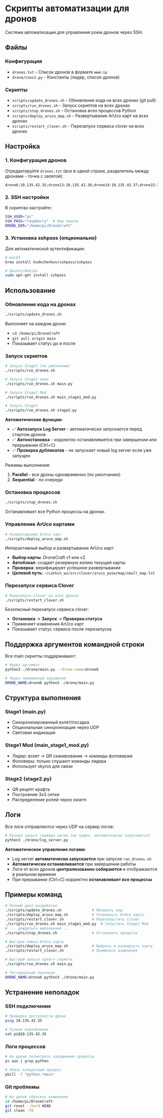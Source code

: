 # Скрипты автоматизации для дронов

Система автоматизации для управления роем дронов через SSH.

## Файлы

### Конфигурация
- `drones.txt` - Список дронов в формате `имя:ip`
- `drone/const.py` - Константы (лидер, список дронов)

### Скрипты
- `scripts/update_drones.sh` - Обновление кода на всех дронах (git pull)
- `scripts/run_drones.sh` - Запуск скриптов на всех дронах
- `scripts/stop_drones.sh` - Остановка всех процессов Python
- `scripts/deploy_aruco_map.sh` - Развертывание ArUco карт на всех дронах
- `scripts/restart_clover.sh` - Перезапуск сервиса clover на всех дронах

## Настройка

### 1. Конфигурация дронов

Отредактируйте `drones.txt` (все в одной строке, разделитель между дронами - точка с запятой):
```
drone6:10.135.42.35;drone13:10.135.42.36;drone14:10.135.42.37;drone15:10.135.42.38
```

### 2. SSH настройки

В скриптах настройте:
```bash
SSH_USER="pi"
SSH_PASS="raspberry"  # Ваш пароль
DRONE_DIR="/home/pi/DroneCraft"
```

### 3. Установка sshpass (опционально)

Для автоматической аутентификации:
```bash
# macOS
brew install hudochenkov/sshpass/sshpass

# Ubuntu/Debian
sudo apt-get install sshpass
```

## Использование

### Обновление кода на дронах
```bash
./scripts/update_drones.sh
```

Выполняет на каждом дроне:
- `cd /home/pi/DroneCraft`
- `git pull origin main`
- Показывает статус до и после

### Запуск скриптов
```bash
# Запуск Stage1 (по умолчанию)
./scripts/run_drones.sh

# Запуск Stage1 явно
./scripts/run_drones.sh main.py

# Запуск Stage1 Mod
./scripts/run_drones.sh main_stage1_mod.py

# Запуск Stage2
./scripts/run_drones.sh stage2.py
```

**Автоматические функции:**
- ✅ **Автозапуск Log Server** - автоматически запускается перед стартом дронов
- ✅ **Автоостановка** - корректно останавливается при завершении или прерывании (Ctrl+C)
- ✅ **Проверка дубликатов** - не запускает новый log server если уже запущен

Режимы выполнения:
1. **Parallel** - все дроны одновременно (по умолчанию)
2. **Sequential** - по очереди

### Остановка процессов
```bash
./scripts/stop_drones.sh
```

Останавливает все Python процессы на дронах.

### Управление ArUco картами
```bash
# Развертывание ArUco карт
./scripts/deploy_aruco_map.sh
```

Интерактивный выбор и развертывание ArUco карт:
- **Выбор карты**: DroneCraft v1 или v2
- **Автобэкап**: создает резервную копию текущей карты
- **Проверка**: верифицирует успешное развертывание
- **Целевой путь**: `~/catkin_ws/src/clover/aruco_pose/map/small_map.txt`

### Перезапуск сервиса Clover
```bash
# Перезапуск clover на всех дронах
./scripts/restart_clover.sh
```

Безопасный перезапуск сервиса clover:
- **Остановка** → **Запуск** → **Проверка статуса**
- Применяет изменения ArUco карт
- Показывает статус сервиса после перезапуска

## Поддержка аргументов командной строки

Все main скрипты поддерживают:
```bash
# Через аргумент
python3 ./drone/main.py --drone-name=drone6

# Через переменную окружения
DRONE_NAME=drone6 python3 ./drone/main.py
```

## Структура выполнения

### Stage1 (main.py)
- Синхронизированный взлет/посадка
- Опциональная синхронизация через UDP
- Световая индикация

### Stage1 Mod (main_stage1_mod.py)
- Лидер: взлет → QR сканирование → команды фоловерам
- Фоловеры: только слушают команды лидера
- Использует skyros для связи

### Stage2 (stage2.py)
- QR рецепт крафта
- Построение 3x3 сетки
- Распределение ролей через swarm

## Логи

Все логи отправляются через UDP на сервер логов:
```bash
# Ручной запуск сервера логов (не нужен, автоматически запускается)
python3 ./drone/log_server.py
```

**Автоматическое управление логами:**
- Log server **автоматически запускается** при запуске `run_drones.sh`
- **Автоматически останавливается** при завершении работы
- Логи от всех дронов **централизованно собираются** и отображаются в реальном времени
- При прерывании (Ctrl+C) корректно **останавливает все процессы**

## Примеры команд

```bash
# Полный цикл разработки
./scripts/update_drones.sh              # Обновить код
./scripts/deploy_aruco_map.sh           # Развернуть ArUco карту
./scripts/restart_clover.sh             # Перезапустить clover
./scripts/run_drones.sh main_stage1_mod.py  # Запустить Stage1 Mod
# ... дождаться выполнения ...
./scripts/stop_drones.sh                # Остановить процессы

# Быстрая смена ArUco карты
./scripts/deploy_aruco_map.sh           # Выбрать и развернуть карту
./scripts/restart_clover.sh             # Применить изменения

# Быстрый запуск одного скрипта
./scripts/run_drones.sh main.py

# Тестирование локально
DRONE_NAME=drone6 python3 ./drone/main.py
```

## Устранение неполадок

### SSH подключение
```bash
# Проверка доступности дрона
ping 10.135.42.35

# Ручное подключение
ssh pi@10.135.42.35
```

### Логи процессов
```bash
# На дроне посмотреть запущенные процессы
ps aux | grep python

# Убить конкретный процесс
pkill -f "python.*main"
```

### Git проблемы
```bash
# На дроне сбросить изменения
cd /home/pi/DroneCraft
git reset --hard HEAD
git clean -fd
``` 